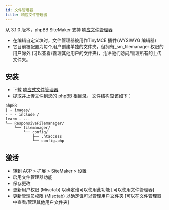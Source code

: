 ```yaml
---
id: 文件管理器
title: 响应文件管理器
---
```


从 3.1.0 版本，phpBB SiteMaker 支持 [响应文件管理器](http://responsivefilemanager.com)

* 在编辑自定义块时，文件管理器被用作TinyMCE 插件(WYSIWYG 编辑器)
* 它目前被配置为每个用户创建单独的文件夹，但拥有_sm_filemanager 权限的用户除外 (可以查看/管理其他用户的文件夹)，允许他们访问/管理所有的上传文件夹。

## 安装

* 下载 [响应式文件管理器](http://responsivefilemanager.com/index.php#sthash.5UrnhjX2.dpbs)
* 提取并上传文件到您的 phpBB 根目录。 文件结构应该如下：

```text
phpBB
| - images/
- - - include /
learm - ...
└── ResponsiveFilemanager/
    └── filemanager/
        └── config/
            ├── .htaccess
            └── config.php
```

## 激活

* 转到 ACP > 扩展 > SiteMaker > 设置
* 启用文件管理器功能
* 保存更改
* 更新用户权限 (Misctab) 以确定谁可以使用此功能 [可以使用文件管理器]
* 更新管理员权限 (Misctab) 以确定谁可以管理用户文件夹 [可以在文件管理器中查看/管理其他用户文件夹]